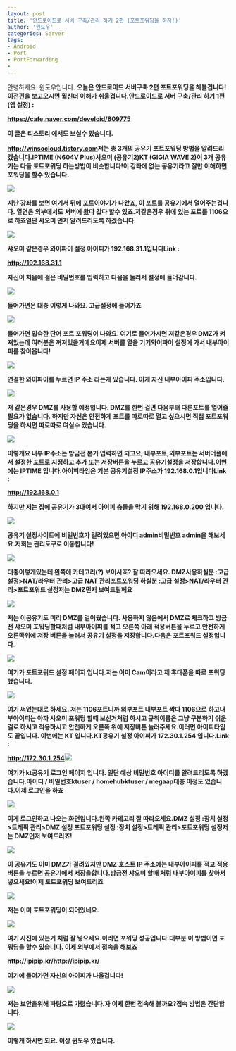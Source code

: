 ```yaml
---
layout: post
title: '안드로이드로 서버 구축/관리 하기 2편 (포트포워딩을 하자!)'
author: '윈도우'
categories: Server
tags:
- Android
- Port
- PortForwarding
-
---
```



<script> location.href='https://cafe.naver.com/develoid/812538' ; </script>

<p>안녕하세요. 윈도우입니다. <b>오늘은 안드로이드 서버구축 2편 포트포워딩을 해볼겁니다!<b><b>이전편을 보고오시면 훨신더 이해가 쉬울겁니다.<b><b>안드로이드로 서버 구축/관리 하기 1편 (앱 설정) : <b><b>&nbsp;</p><a href="https://cafe.naver.com/develoid/809775">https://cafe.naver.com/develoid/809775</a><b><p><b>이 글은 티스토리 에서도 보실수 있습니다.</p><p><a href="http://winsocloud.tistory.com">http://winsocloud.tistory.com</a><b><b>저는 총 3개의 공유기 포트포워딩 방법을 알려드리겠습니다.<b>IPTIME (N604V Plus)<b>샤오미 (공유기2)<b>KT (GIGIA WAVE 2)<b><b>이 3개 공유기는 다들 포트포워딩 하는방법이 비슷합니다!<b>이 강좌에 없는 공유기라고 잘만 이해하면 포워딩을 할수 있습니다.<b><b><b><b>&nbsp;</p><img src="https://dthumb-phinf.pstatic.net/?src=%22http%3A%2F%2Fcfile10.uf.tistory.com%2Fimage%2F99B72C3B5B4DD0432357F4%22&amp;type=cafe_wa740"><b><p><b>지난 강좌를 보면 여기서 뒤에 포트이야기가 나왔죠, 이 포트를 공유기에서 열어주는겁니다. <b>열면은 외부에서도 서버에 왔다 갔다 할수 있죠.<b>저같은경우 뒤에 있는 포트를 1106으로 하죠<b><b>일단 샤오미 먼저 알려드리도록 하겠습니다.<b>&nbsp;</p><img src="https://dthumb-phinf.pstatic.net/?src=%22http%3A%2F%2Fcfile6.uf.tistory.com%2Fimage%2F9929EB4D5B4DD2951ACF4E%22&amp;type=cafe_wa740"><b><p><b>샤오미 같은경우 와이파이 설정 아이피가 <b>192.168.31.1<b>입니다<b>Link :<b>&nbsp;</p><a href="http://192.168.31.1/">http://192.168.31.1</a><b><p><b><b><b>자신이 처음에 걸은 비밀번호를 입력하고 다음을 눌러서 설정에 들어감니다. <b>&nbsp;</p><img src="https://dthumb-phinf.pstatic.net/?src=%22http%3A%2F%2Fcfile21.uf.tistory.com%2Fimage%2F9961F74C5B4DD2FF19870E%22&amp;type=cafe_wa740"><b><p><b>들어가면은 대충 이렇게 나와요. 고급설정에 들어가죠<b>&nbsp;</p><img src="https://dthumb-phinf.pstatic.net/?src=%22http%3A%2F%2Fcfile3.uf.tistory.com%2Fimage%2F994AA1425B4DD33419D183%22&amp;type=cafe_wa740"><b><p><b>들어가면 입숙한 단어 포트 포워딩이 나와요. <b>여기로 들어가시면 저같은경우 DMZ가 켜져있는데 여러분은 꺼져있을거에요<b>이제 서버를 열을 기기와이파이 설정에 가서 내부아이피를 찾아옵니다!<b>&nbsp;</p><img src="https://dthumb-phinf.pstatic.net/?src=%22http%3A%2F%2Fcfile1.uf.tistory.com%2Fimage%2F9949354E5B4DD3BD2F10BB%22&amp;type=cafe_wa740"><b><p><b>연결한 와이파이를 누르면 IP 주소 라는게 있습니다. 이게 자신 내부아이피 주소입니다. <b>&nbsp;</p><img src="https://dthumb-phinf.pstatic.net/?src=%22http%3A%2F%2Fcfile30.uf.tistory.com%2Fimage%2F99856F335B4DD41A02B5CC%22&amp;type=cafe_wa740"><b><p><b>저 같은경우 DMZ를 사용할 예정입니다. DMZ를 한번 걸면 다음부터 다른포트를 열어줄 필요가 없습니다. <b>하지만 자신은 안전하게 포트를 따로따로 열고 싶으시면 직접 포트포워딩을 하시면 따로따로 여실수 있습니다.<b>&nbsp;</p><img src="https://dthumb-phinf.pstatic.net/?src=%22http%3A%2F%2Fcfile2.uf.tistory.com%2Fimage%2F992AC4355B4DD46F395B0F%22&amp;type=cafe_wa740"><b><p><b>이렇게요 내부 IP주소는 방금전 본거 입력하면 되고요, 내부포트,외부포트는 서버어플에서 설정한 포트로 <b>지정하고 추가 또는 저장버튼을 누르고 공유기설정을 저장합니다.<b><b><b>이번에는 IPTIME 입니다.<b><b>아이피타임은 기본 공유기설정 IP주소가 <b>192.168.0.1<b>입니다<b>Link :<b>&nbsp;</p><a href="http://192.168.0.1/">http://192.168.0.1</a><b><p><b><b><b>하지만 저는 집에 공유기가 3대여서 아이피 충돌을 막기 위해 192.168.0.200 입니다.<b>&nbsp;</p><img src="https://dthumb-phinf.pstatic.net/?src=%22http%3A%2F%2Fcfile1.uf.tistory.com%2Fimage%2F999CCF415B4DD52C1CBD0C%22&amp;type=cafe_wa740"><b><p><b>공유기 설정사이트에 비밀번호가 걸려있으면 <b>아이디 admin<b>비밀번호 admin을 해보세요.<b><b>저희는 관리도구로 이동합니다!<b>&nbsp;</p><img src="https://dthumb-phinf.pstatic.net/?src=%22http%3A%2F%2Fcfile23.uf.tistory.com%2Fimage%2F997B2D345B4DD574033437%22&amp;type=cafe_wa740"><b><p><b>대충이렇게있는데 왼쪽에 카테고리(?) 보이시죠? <b>잘 따라오세요. <b><b>DMZ사용하실분 :<b>고급 설정&gt;NAT/라우터 관리&gt;고급 NAT 관리<b><b>포트포워딩 하실분 :<b>고급 설정&gt;NAT/라우터 관리&gt;포트포워드 설정<b><b>저는 DMZ먼저 보여드릴께요<b>&nbsp;</p><img src="https://dthumb-phinf.pstatic.net/?src=%22http%3A%2F%2Fcfile1.uf.tistory.com%2Fimage%2F995DD6425B4DD5F415F14B%22&amp;type=cafe_wa740"><b><p><b>저는 이공유기도 미리 DMZ를 걸어뒀습니다. <b>사용하지 않음에서 DMZ로 체크하고 방금전 샤오미 포워딩할때처럼 내부아이피를 적고 오른쪽 아래 적용버튼을 누르고 <b>안전하게 오른쪽위에 저장 버튼을 눌러서 공유기 설정을 저장합니다.<b><b>다음은 포트포워드 설정입니다.<b>&nbsp;</p><img src="https://dthumb-phinf.pstatic.net/?src=%22http%3A%2F%2Fcfile22.uf.tistory.com%2Fimage%2F99BFD63E5B4DD6540B05FE%22&amp;type=cafe_wa740"><b><p><b>여기가 포트포워드 설정 페이지 입니다.<b>저는 이미 Cam이라고 제 휴대폰을 따로 포워딩 했습니다.<b>&nbsp;</p><img src="https://dthumb-phinf.pstatic.net/?src=%22http%3A%2F%2Fcfile24.uf.tistory.com%2Fimage%2F992254465B4DD6AB1228E5%22&amp;type=cafe_wa740"><b><p><b>여기 써있는대로 하세요. 저는 1106포트니까 외부포트 내부포트 싹다 1106으로 하고<b>내부아이피는 아까 샤오미 포워딩 할때 보신거처럼 하시고 규칙이름은 그냥 구분하기 쉬운걸로 하시고 적용하시고 안전하게 오른쪽 위에 저장버튼 눌러주세요.<b>이러면 아이피타임도 끝입니다. <b><b>이번에는 KT 입니다.<b><b>KT공유기 설정 아이피가 172.30.1.254 입니다.<b>Link :<b>&nbsp;</p><a href="http://172.30.1.254/">http://172.30.1.254</a><b><img src="https://dthumb-phinf.pstatic.net/?src=%22http%3A%2F%2Fcfile22.uf.tistory.com%2Fimage%2F99DC60495B4DD8042E50A9%22&amp;type=cafe_wa740"><b><p><b>여기가 kt공유기 로그인 페이지 입니다. <b>일단 예상 비밀번호 아이디를 알려드리도록 하겠습니다.<b>아이디 / 비밀번호<b>ktuser / homehub<b>ktuser / megaap<b><b>대충 이정도 있습니다.<b>이제 로그인을 하죠<b>&nbsp;</p><img src="https://dthumb-phinf.pstatic.net/?src=%22http%3A%2F%2Fcfile6.uf.tistory.com%2Fimage%2F9961964E5B4DD8BA0CAEAC%22&amp;type=cafe_wa740"><b><p><b>이게 로그인하고 나오는 화면입니다.<b>왼쪽 카테고리 잘 따라오세요.<b><b>DMZ 설정 :<b>장치 설정&gt;트레픽 관리&gt;DMZ 설정 <b><b>포트포워딩 설정 :<b>장치 설정&gt;트레픽 관리&gt;포트포워딩 설정<b><b>저는 DMZ먼저 보여드리죠!<b>&nbsp;</p><img src="https://dthumb-phinf.pstatic.net/?src=%22http%3A%2F%2Fcfile27.uf.tistory.com%2Fimage%2F99282E4D5B4DD947017C65%22&amp;type=cafe_wa740"><b><p><b>이 공유기도 이미 DMZ가 걸려있지만 DMZ 호스트 IP 주소에는 내부아이피를 적고 적용버튼을 누르면 공유기에서 저장을합니다.<b>방금전 샤오미 할때 처럼 내부아이피를 찾아서 넣으세요!<b><b>이제 포트포워딩 보여드리죠 <b><b>&nbsp;</p><img src="https://dthumb-phinf.pstatic.net/?src=%22http%3A%2F%2Fcfile24.uf.tistory.com%2Fimage%2F9910933D5B4DD9A2287C31%22&amp;type=cafe_wa740"><b><p><b>저는 이미 포트포워딩이 되어있네요. <b>&nbsp;</p><img src="https://dthumb-phinf.pstatic.net/?src=%22http%3A%2F%2Fcfile2.uf.tistory.com%2Fimage%2F999CE1365B4DD9E8168DFB%22&amp;type=cafe_wa740"><b><p><b>여기 사진에 있는거 처럼 잘 넣으세요.<b><b>이러면 포워딩 성공입니다.<b><b>대부분 이 방법이면 포워딩을 할수 있습니다. <b>이제 외부에서 접속을 해보죠<b><b>&nbsp;</p><a href="http://ipipip.kr/">http://ipipip.kr/</a><b><a href="http://ipipip.kr/">http://ipipip.kr/</a><b><p><b><b>여기에 들어가면 자신의 아이피가 나올겁니다!<b>&nbsp;</p><img src="https://dthumb-phinf.pstatic.net/?src=%22http%3A%2F%2Fcfile27.uf.tistory.com%2Fimage%2F99A49B4A5B5707C436365E%22&amp;type=cafe_wa740"><b><p><b>저는 보안을위해 파랑으로 가렸습니다.<b><b>자 이제 한번 접속해 볼까요?<b><b>접속 방법은 간단합니다.<b>&nbsp;</p><img src="https://dthumb-phinf.pstatic.net/?src=%22http%3A%2F%2Fcfile30.uf.tistory.com%2Fimage%2F99DB243E5B57081422AD43%22&amp;type=cafe_wa740"><b><p><b>이렇게 하시면 되요. <b><b>이상 윈도우 였습니다.</p>
